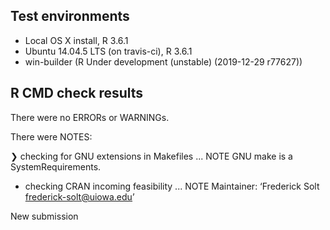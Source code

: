 ## Test environments
* Local OS X install, R 3.6.1
* Ubuntu 14.04.5 LTS (on travis-ci), R 3.6.1
* win-builder (R Under development (unstable) (2019-12-29 r77627))

## R CMD check results
There were no ERRORs or WARNINGs.

There were NOTES:

❯ checking for GNU extensions in Makefiles ... NOTE
  GNU make is a SystemRequirements.
  
* checking CRAN incoming feasibility ... NOTE
Maintainer: ‘Frederick Solt <frederick-solt@uiowa.edu>’

New submission
